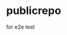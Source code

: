 # publicrepo
for e2e test























































































































































































































































































































































































































































































































































































































































































































































































































































































































































































































































































































































































































































































































































































































































































































































































































































































































































































































































































































































































































































































































































































































































































































































































































































































































































































































































































































































































































































































































































































































































































































































































































































































































































